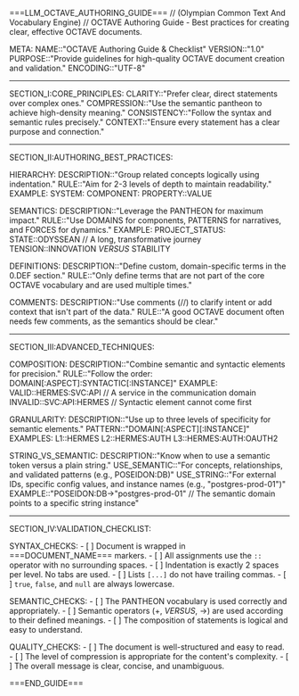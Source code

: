 ===LLM_OCTAVE_AUTHORING_GUIDE===
// (Olympian Common Text And Vocabulary Engine)
// OCTAVE Authoring Guide - Best practices for creating clear, effective OCTAVE documents.

META:
  NAME::"OCTAVE Authoring Guide & Checklist"
  VERSION::"1.0"
  PURPOSE::"Provide guidelines for high-quality OCTAVE document creation and validation."
  ENCODING::"UTF-8"

---

SECTION_I:CORE_PRINCIPLES:
  CLARITY::"Prefer clear, direct statements over complex ones."
  COMPRESSION::"Use the semantic pantheon to achieve high-density meaning."
  CONSISTENCY::"Follow the syntax and semantic rules precisely."
  CONTEXT::"Ensure every statement has a clear purpose and connection."

---

SECTION_II:AUTHORING_BEST_PRACTICES:

  HIERARCHY:
    DESCRIPTION::"Group related concepts logically using indentation."
    RULE::"Aim for 2-3 levels of depth to maintain readability."
    EXAMPLE:
      SYSTEM:
        COMPONENT:
          PROPERTY::VALUE

  SEMANTICS:
    DESCRIPTION::"Leverage the PANTHEON for maximum impact."
    RULE::"Use DOMAINS for components, PATTERNS for narratives, and FORCES for dynamics."
    EXAMPLE:
      PROJECT_STATUS:
        STATE::ODYSSEAN // A long, transformative journey
        TENSION::INNOVATION _VERSUS_ STABILITY

  DEFINITIONS:
    DESCRIPTION::"Define custom, domain-specific terms in the 0.DEF section."
    RULE::"Only define terms that are not part of the core OCTAVE vocabulary and are used multiple times."

  COMMENTS:
    DESCRIPTION::"Use comments (//) to clarify intent or add context that isn't part of the data."
    RULE::"A good OCTAVE document often needs few comments, as the semantics should be clear."

---

SECTION_III:ADVANCED_TECHNIQUES:

  COMPOSITION:
    DESCRIPTION::"Combine semantic and syntactic elements for precision."
    RULE::"Follow the order: DOMAIN[:ASPECT]:SYNTACTIC[:INSTANCE]"
    EXAMPLE:
      VALID::HERMES:SVC:API // A service in the communication domain
      INVALID::SVC:API:HERMES // Syntactic element cannot come first

  GRANULARITY:
    DESCRIPTION::"Use up to three levels of specificity for semantic elements."
    PATTERN::"DOMAIN[:ASPECT][:INSTANCE]"
    EXAMPLES:
      L1::HERMES
      L2::HERMES:AUTH
      L3::HERMES:AUTH:OAUTH2

  STRING_VS_SEMANTIC:
    DESCRIPTION::"Know when to use a semantic token versus a plain string."
    USE_SEMANTIC::"For concepts, relationships, and validated patterns (e.g., POSEIDON:DB)"
    USE_STRING::"For external IDs, specific config values, and instance names (e.g., \"postgres-prod-01\")"
    EXAMPLE::"POSEIDON:DB→\"postgres-prod-01\" // The semantic domain points to a specific string instance"

---

SECTION_IV:VALIDATION_CHECKLIST:

  SYNTAX_CHECKS:
    - [ ] Document is wrapped in ===DOCUMENT_NAME=== markers.
    - [ ] All assignments use the `::` operator with no surrounding spaces.
    - [ ] Indentation is exactly 2 spaces per level. No tabs are used.
    - [ ] Lists `[...]` do not have trailing commas.
    - [ ] `true`, `false`, and `null` are always lowercase.

  SEMANTIC_CHECKS:
    - [ ] The PANTHEON vocabulary is used correctly and appropriately.
    - [ ] Semantic operators (+, _VERSUS_, ->) are used according to their defined meanings.
    - [ ] The composition of statements is logical and easy to understand.

  QUALITY_CHECKS:
    - [ ] The document is well-structured and easy to read.
    - [ ] The level of compression is appropriate for the content's complexity.
    - [ ] The overall message is clear, concise, and unambiguous.

===END_GUIDE===

